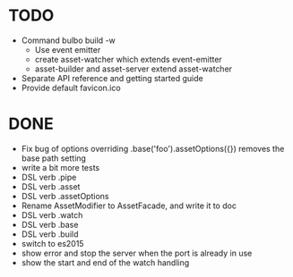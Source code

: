 # TODO

- Command bulbo build -w
  - Use event emitter
  - create asset-watcher which extends event-emitter
  - asset-builder and asset-server extend asset-watcher
- Separate API reference and getting started guide
- Provide default favicon.ico

# DONE

- Fix bug of options overriding .base('foo').assetOptions({}) removes the base path setting
- write a bit more tests
- DSL verb .pipe
- DSL verb .asset
- DSL verb .assetOptions
- Rename AssetModifier to AssetFacade, and write it to doc
- DSL verb .watch
- DSL verb .base
- DSL verb .build
- switch to es2015
- show error and stop the server when the port is already in use
- show the start and end of the watch handling
